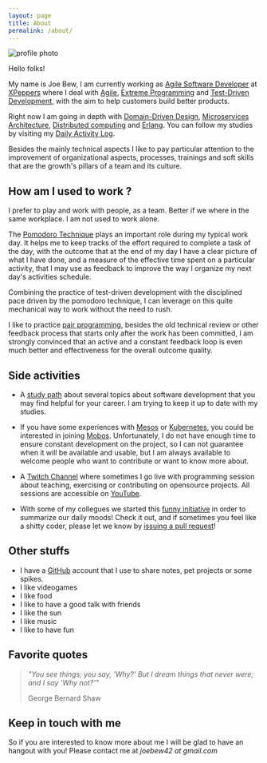 ```yaml
---
layout: page
title: About
permalink: /about/
---
```


![profile photo](https://avatars1.githubusercontent.com/u/1238549?v=4&s=240)

Hello folks!

My name is Joe Bew, I am currently working as [Agile Software Developer](https://en.wikipedia.org/wiki/Agile_software_development) at [XPeppers](http://www.xpeppers.com/) where I deal with [Agile](http://agilemanifesto.org/), [Extreme Programming](https://en.wikipedia.org/wiki/Extreme_programming) and [Test-Driven Development](https://en.wikipedia.org/wiki/Test-driven_development), with the aim to help customers build better products.

Right now I am going in depth with [Domain-Driven Design](https://en.wikipedia.org/wiki/Domain-driven_design), [Microservices Architecture](https://martinfowler.com/articles/microservices.html), [Distributed computing](https://en.wikipedia.org/wiki/Distributed_computing) and [Erlang](https://www.erlang.org/). You can follow my studies by visiting my [Daily Activity Log](http://joebew42.github.io/events.xml).

Besides the mainly technical aspects I like to pay particular attention to the improvement of organizational aspects, processes, trainings and soft skills that are the growth's pillars of a team and its culture.

## How am I used to work ?

I prefer to play and work with people, as a team. Better if we where in the same workplace. I am not used to work alone.

The [Pomodoro Technique](https://en.wikipedia.org/wiki/Pomodoro_Technique) plays an important role during my typical work day. It helps me to keep tracks of the effort required to complete a task of the day, with the outcome that at the end of my day I have a clear picture of what I have done, and a measure of the effective time spent on a particular activity, that I may use as feedback to improve the way I organize my next day's activities schedule.

Combining the practice of test-driven development with the disciplined pace driven by the pomodoro technique, I can leverage on this quite mechanical way to work without the need to rush.

I like to practice [pair programming](https://en.wikipedia.org/wiki/Pair_programming), besides the old technical review or other feedback process that starts only after the work has been committed, I am strongly convinced that an active and a constant feedback loop is even much better and effectiveness for the overall outcome quality.

## Side activities

* A [study path](https://github.com/joebew42/study-path) about several topics about software development that you may find helpful for your career. I am trying to keep it up to date with my studies.

* If you have some experiences with [Mesos](http://mesos.apache.org/) or [Kubernetes](https://kubernetes.io/), you could be interested in joining [Mobos](https://github.com/mobos/mob). Unfortunately, I do not have enough time to ensure constant development on the project, so I can not guarantee when it will be available and usable, but I am always available to welcome people who want to contribute or want to know more about.

* A [Twitch Channel](https://www.twitch.tv/joebew42) where sometimes I go live with programming session about teaching, exercising or contributing on opensource projects. All sessions are accessible on [YouTube](https://www.youtube.com/channel/UCEt-X-5yZ86SYTNDbSQgVAQ).

* With some of my collegues we started this [funny initiative](http://shittysomething.com/) in order to summarize our daily moods! Check it out, and if sometimes you feel like a shitty coder, please let we know by [issuing a pull request](https://github.com/ShittySomething/shittysomething.github.io)!


## Other stuffs

* I have a [GitHub](https://github.com/joebew42) account that I use to share notes, pet projects or some spikes.
* I like videogames
* I like food
* I like to have a good talk with friends
* I like the sun
* I like music
* I like to have fun

## Favorite quotes

> *"You see things; you say, 'Why?' But I dream things that never were; and I say 'Why not?'"*
>
> George Bernard Shaw

## Keep in touch with me

So if you are interested to know more about me I will be glad to have an hangout with you! Please contact me at *joebew42 at gmail.com*
